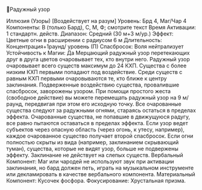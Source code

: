 
Радужный узор

Иллюзия (Узоры) [Воздействует на
разум]
Уровень: Брд 4, Маг/Чар 4
Компоненты: В (только Бард), С, М, Ф;
смотрите текст
Время Активации: 1 стандартн. действ.
Диапазон: Средний (30 м+3 м/ур.)
Эффект: Цветные огни в расширении с
радиусом 6 м
Длительность: Концентрация+1раунд/
уровень (П)
Спасбросок: Воля нейтрализует
Устойчивость к Магии: Да
Мерцающий радужный узор перетекающих друг в друга цветов очаровывает
тех, кто внутри него. Радужный узор
очаровывает всего существ максимум
до 24 КХП. Существа с более низким
КХП первыми попадают под воздействие. Среди существ с равным КХП
первыми очаровываются те, кто ближе
к центру заклинания. Подверженные
воздействию существа, провалившие
спасбросок, заворожены узором.
При помощи простого жеста (свободное действие) вы можете перемещать
радужный узор на 9 м/раунд, передвигая
при этом его исходную точку. Все очарованные существа следуют за радужными
огнями, стараясь остаться в пределах
эффекта. Очарованные существа, не попавшие в движущуюся радугу, все равно
пытаются оставаться в пределах эффекта. Если узор ведет субъектов через опасную область (через огонь, к утесу, например), каждое очарованное существо
получает второй спасбросок. Если огни
полностью скрыты из вида (например,
заклинанием скрывающий туман), существа, которые не видят узор, больше
не подвержены эффекту.
Заклинание не действует на слепых
существ.
Вербальный Компонент: Маг или чародей не используют звук при активации заклинания, но бард должен петь,
играть на музыкальном инструменте
или декламировать в качестве вербального компонента.
Материальный Компонент: Кусочек
фосфора.
Фокусирование: Хрустальная призма.